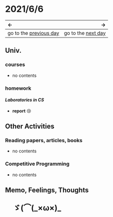 # 2021/6/6
|←|→|
|:---|---:|
go to the [previous day](./5th.md) | go to the [next day](./7th.md)

## Univ.
### courses
- no contents

### homework
#### *Laboratories in CS*
- **report** &#x1f622;

## Other Activities

### Reading papers, articles, books
- no contents

### Competitive Programming
- no contents

## Memo, Feelings, Thoughts
<p style="padding-left: 5%; font-size: 25px; font-weight: bold;">ゞ(⌒(_×ω×)_</p>
